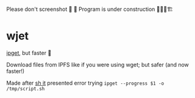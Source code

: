 Please don't screenshot 📸
🚧 Program is under construction 🚧👷‍♀️🏗

# wjet

[ipget](https://github.com/ipfs/ipget), but faster 🚀

Download files from IPFS like if you were using wget; but safer (and now faster!)

Made after [sh it](https://github.com/Floflis/shit) presented error trying `ipget --progress $1 -o /tmp/script.sh`
